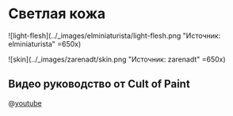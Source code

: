 # Светлая кожа

![light-flesh](../_images/elminiaturista/light-flesh.png "Источник: elminiaturista" =650x)

![skin](../_images/zarenadt/skin.png "Источник: zarenadt" =650x)

## Видео руководство от Cult of Paint

@[youtube](https://youtu.be/8XRBYV2c5mY?si=akGRmgyHjYVT9DJ8)
